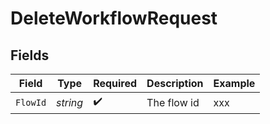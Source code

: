 # DeleteWorkflowRequest


## Fields

| Field              | Type               | Required           | Description        | Example            |
| ------------------ | ------------------ | ------------------ | ------------------ | ------------------ |
| `FlowId`           | *string*           | :heavy_check_mark: | The flow id        | xxx                |